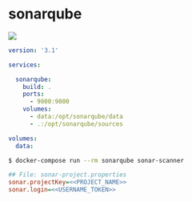 # sonarqube

[![](https://images.microbadger.com/badges/image/javanile/sonarqube.svg)](https://hub.docker.com/r/javanile/sonarqube)

```yaml
version: '3.1'

services:

  sonarqube:
    build: .
    ports:
      - 9000:9000
    volumes:
      - data:/opt/sonarqube/data
      - .:/opt/sonarqube/sources

volumes:
  data:

```

```bash
$ docker-compose run --rm sonarqube sonar-scanner
```


```ini
## File: sonar-project.properties
sonar.projectKey=<<PROJECT_NAME>>
sonar.login=<<USERNAME_TOKEN>>
```


